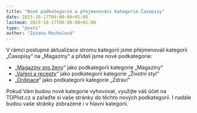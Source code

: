 ```yaml
---
title: "Nové podkategorie a přejmenování kategorie Časopisy"
date: 2023-10-17T00:00:00+01:00
lastmod: 2023-10-17T00:00:00+01:00
type: "posts"
author: "Zuzana Machalová"
---
```

V rámci postupné aktualizace stromu kategorií jsme přejmenovali kategorii „Časopisy“ na „Magazíny“ a přidali jsme nové podkategorie:

- „[Magazíny pro ženy](https://toplist.cz/magaziny/pro-zeny/)“ jako podkategorii kategorie „Magazíny“
- „[Vaření a recepty](https://toplist.cz/zivotni-styl/vareni-recepty/)“ jako podkategorii kategorie „Životní styl“
- „[Ordinace](https://toplist.cz/zdravi/ordinace/)“ jako podkategorii kategorie „Zdraví“

Pokud Vám budou nové kategorie vyhovovat, využijte váš účet na TOPlist.cz a zařaďte si vaše stránky do těchto nových podkategorií. I nadále budou vaše stránky zobrazené i v hlavní kategorii.
